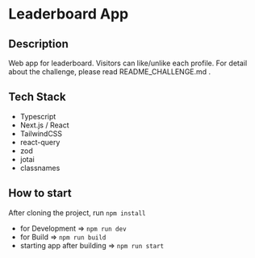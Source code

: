# Leaderboard App

## Description
Web app for leaderboard. Visitors can like/unlike each profile. For detail about the challenge, please read README_CHALLENGE.md .

## Tech Stack
- Typescript
- Next.js / React
- TailwindCSS
- react-query
- zod
- jotai
- classnames

## How to start
After cloning the project, run `npm install`
- for Development => `npm run dev`
- for Build => `npm run build`
- starting app after building => `npm run start`
